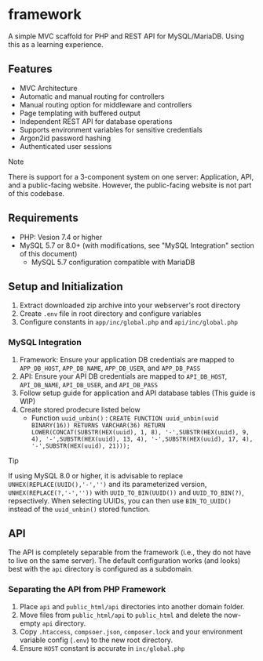 # framework
A simple MVC scaffold for PHP and REST API for MySQL/MariaDB. Using this as a learning experience.

## Features
- MVC Architecture
- Automatic and manual routing for controllers
- Manual routing option for middleware and controllers
- Page templating with buffered output
- Independent REST API for database operations
- Supports environment variables for sensitive credentials
- Argon2id password hashing
- Authenticated user sessions

> [!NOTE]
> There is support for a 3-component system on one server: Application, API, and a public-facing website. However, the public-facing website is not part of this codebase.

## Requirements
- PHP: Vesion 7.4 or higher
- MySQL 5.7 or 8.0+ (with modifications, see "MySQL Integration" section of this document)
  - MySQL 5.7 configuration compatible with MariaDB


## Setup and Initialization
1. Extract downloaded zip archive into your webserver's root directory
2. Create `.env` file in root directory and configure variables
3. Configure constants in `app/inc/global.php` and `api/inc/global.php`

### MySQL Integration

1. Framework: Ensure your application DB credentials are mapped to `APP_DB_HOST`, `APP_DB_NAME`, `APP_DB_USER`, and `APP_DB_PASS`
2. API: Ensure your API DB credentials are mapped to `API_DB_HOST`, `API_DB_NAME`, `API_DB_USER`, and `API_DB_PASS`
3. Follow setup guide for application and API database tables (This guide is WIP)
4. Create stored prodecure listed below
   - Function `uuid_unbin()` : `CREATE FUNCTION uuid_unbin(uuid BINARY(16)) RETURNS VARCHAR(36) RETURN LOWER(CONCAT(SUBSTR(HEX(uuid), 1, 8), '-',SUBSTR(HEX(uuid), 9, 4), '-',SUBSTR(HEX(uuid), 13, 4), '-',SUBSTR(HEX(uuid), 17, 4), '-',SUBSTR(HEX(uuid), 21)));`

> [!TIP]
> If using MySQL 8.0 or higher, it is advisable to replace `UNHEX(REPLACE(UUID(),'-','')` and its parameterized version, `UNHEX(REPLACE(?,'-',''))` with `UUID_TO_BIN(UUID())` and `UUID_TO_BIN(?)`, repsectively. When selecting UUIDs, you can then use `BIN_TO_UUID()` instead of the `uuid_unbin()` stored function.

## API
The API is completely separable from the framework (i.e., they do not have to live on the same server). The default configuration works (and looks) best with the `api` directory is configured as a subdomain.

### Separating the API from PHP Framework
1. Place `api` and `public_html/api` directories into another domain folder.
2. Move files from `public_html/api` to `public_html` and delete the now-empty `api` directory.
3. Copy `.htaccess`, `compsoer.json`, `composer.lock` and your environment variable config (`.env`) to the new root directory.
4. Ensure `HOST` constant is accurate in `inc/global.php`






